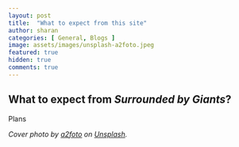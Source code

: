 ```yaml
---
layout: post
title:  "What to expect from this site"
author: sharan
categories: [ General, Blogs ]
image: assets/images/unsplash-a2foto.jpeg
featured: true
hidden: true
comments: true
---
```


## What to expect from *Surrounded by Giants*?

Plans

*Cover photo by [a2foto](https://unsplash.com/photos/63YVMrL2d6g) on [Unsplash](https://unsplash.com/).*
